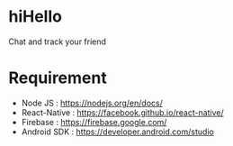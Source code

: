 # hiHello
Chat and track your friend

# Requirement
* Node JS : https://nodejs.org/en/docs/
* React-Native : https://facebook.github.io/react-native/
* Firebase : https://firebase.google.com/
* Android SDK : https://developer.android.com/studio
